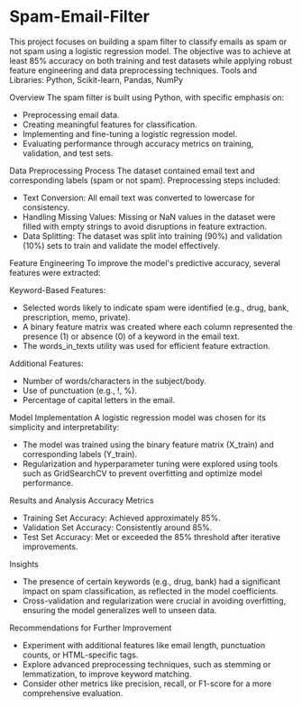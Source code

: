 # Spam-Email-Filter
This project focuses on building a spam filter to classify emails as spam or not spam using a logistic regression model. The objective was to achieve at least 85% accuracy on both training and test datasets while applying robust feature engineering and data preprocessing techniques. 
Tools and Libraries: Python, Scikit-learn, Pandas, NumPy

Overview
The spam filter is built using Python, with specific emphasis on:
- Preprocessing email data.
- Creating meaningful features for classification.
- Implementing and fine-tuning a logistic regression model.
- Evaluating performance through accuracy metrics on training, validation, and test sets.

Data Preprocessing Process
The dataset contained email text and corresponding labels (spam or not spam). 
Preprocessing steps included:
- Text Conversion: All email text was converted to lowercase for consistency.
- Handling Missing Values: Missing or NaN values in the dataset were filled with empty strings to avoid disruptions in feature extraction.
- Data Splitting: The dataset was split into training (90%) and validation (10%) sets to train and validate the model effectively.

Feature Engineering
To improve the model's predictive accuracy, several features were extracted:

Keyword-Based Features:
- Selected words likely to indicate spam were identified (e.g., drug, bank, prescription, memo, private).
- A binary feature matrix was created where each column represented the presence (1) or absence (0) of a keyword in the email text.
- The words_in_texts utility was used for efficient feature extraction.

Additional Features:
- Number of words/characters in the subject/body.
- Use of punctuation (e.g., !, %).
- Percentage of capital letters in the email.

Model Implementation
A logistic regression model was chosen for its simplicity and interpretability:
- The model was trained using the binary feature matrix (X_train) and corresponding labels (Y_train).
- Regularization and hyperparameter tuning were explored using tools such as GridSearchCV to prevent overfitting and optimize model performance.

Results and Analysis
Accuracy Metrics
- Training Set Accuracy: Achieved approximately 85%.
- Validation Set Accuracy: Consistently around 85%.
- Test Set Accuracy: Met or exceeded the 85% threshold after iterative improvements.

Insights 
- The presence of certain keywords (e.g., drug, bank) had a significant impact on spam classification, as reflected in the model coefficients.
- Cross-validation and regularization were crucial in avoiding overfitting, ensuring the model generalizes well to unseen data.

Recommendations for Further Improvement
- Experiment with additional features like email length, punctuation counts, or HTML-specific tags.
- Explore advanced preprocessing techniques, such as stemming or lemmatization, to improve keyword matching.
- Consider other metrics like precision, recall, or F1-score for a more comprehensive evaluation.

